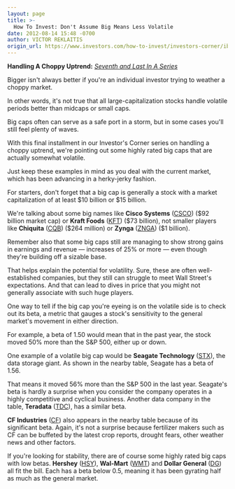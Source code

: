 ```yaml
---
layout: page
title: >-
  How To Invest: Don't Assume Big Means Less Volatile
date: 2012-08-14 15:48 -0700
author: VICTOR REKLAITIS
origin_url: https://www.investors.com/how-to-invest/investors-corner/ibd-investors-corner-handling-choppy-uptrend
---
```





**Handling A Choppy Uptrend:** *[Seventh and Last In A Series](http://news.investors.com/specialreport/621258/201208071356/handling-a-choppy-uptrend.aspx)*

  

Bigger isn't always better if you're an individual investor trying to weather a choppy market.

  

In other words, it's not true that all large-capitalization stocks handle volatile periods better than midcaps or small caps.

  

Big caps often can serve as a safe port in a storm, but in some cases you'll still feel plenty of waves.

  

With this final installment in our Investor's Corner series on handling a choppy uptrend, we're pointing out some highly rated big caps that are actually somewhat volatile.

  

Just keep these examples in mind as you deal with the current market, which has been advancing in a herky-jerky fashion.

  

For starters, don't forget that a big cap is generally a stock with a market capitalization of at least \$10 billion or \$15 billion.

  

We're talking about some big names like **Cisco Systems** ([CSCO](https://research.investors.com/quote.aspx?symbol=CSCO)) (\$92 billion market cap) or **Kraft Foods** ([KFT](https://research.investors.com/quote.aspx?symbol=KFT)) (\$73 billion), not smaller players like **Chiquita** ([CQB](https://research.investors.com/quote.aspx?symbol=CQB)) (\$264 million) or **Zynga** ([ZNGA](https://research.investors.com/quote.aspx?symbol=ZNGA)) (\$1 billion).

  

Remember also that some big caps still are managing to show strong gains in earnings and revenue — increases of 25% or more — even though they're building off a sizable base.

  

That helps explain the potential for volatility. Sure, these are often well-established companies, but they still can struggle to meet Wall Street's expectations. And that can lead to dives in price that you might not generally associate with such huge players.

  

One way to tell if the big cap you're eyeing is on the volatile side is to check out its beta, a metric that gauges a stock's sensitivity to the general market's movement in either direction.

  

For example, a beta of 1.50 would mean that in the past year, the stock moved 50% more than the S&P 500, either up or down.

  

One example of a volatile big cap would be **Seagate Technology** ([STX](https://research.investors.com/quote.aspx?symbol=STX)), the data storage giant. As shown in the nearby table, Seagate has a beta of 1.56.

  

That means it moved 56% more than the S&P 500 in the last year. Seagate's beta is hardly a surprise when you consider the company operates in a highly competitive and cyclical business. Another data company in the table, **Teradata** ([TDC](https://research.investors.com/quote.aspx?symbol=TDC)), has a similar beta.

  

**CF Industries** ([CF](https://research.investors.com/quote.aspx?symbol=CF)) also appears in the nearby table because of its significant beta. Again, it's not a surprise because fertilizer makers such as CF can be buffeted by the latest crop reports, drought fears, other weather news and other factors.

  

If you're looking for stability, there are of course some highly rated big caps with low betas. **Hershey** ([HSY](https://research.investors.com/quote.aspx?symbol=HSY)), **Wal-Mart** ([WMT](https://research.investors.com/quote.aspx?symbol=WMT)) and **Dollar General** ([DG](https://research.investors.com/quote.aspx?symbol=DG)) all fit the bill. Each has a beta below 0.5, meaning it has been gyrating half as much as the general market.




